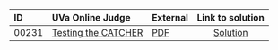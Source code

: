 | ID | UVa Online Judge | External | Link to solution |
|:---|:---|:---|:---:|
| 00231 | [Testing the CATCHER](https://onlinejudge.org/index.php?option=com_onlinejudge&Itemid=8&category=16&page=show_problem&problem=167) | [PDF](https://onlinejudge.org/external/2/231.pdf) | [Solution](https%3A//github.com/versenyi98/programming-contests/tree/master/UVa%20Online%20Judge/00231%2520-%2520Testing%2520the%2520CATCHER)|

